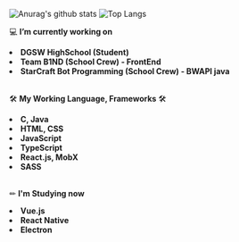 ![Anurag's github stats](https://github-readme-stats.vercel.app/api?username=yiyb0603&count_private=true&show_icons=true&theme=vue)
![Top Langs](https://github-readme-stats.vercel.app/api/top-langs/?username=yiyb0603&hide=c,java)
<br />

💻 <b>I’m currently working on</b>
  <li> <b>DGSW HighSchool (Student)</b> </li>
  <li> <b>Team B1ND (School Crew) - FrontEnd</b> </li>
  <li> <b>StarCraft Bot Programming (School Crew) - BWAPI java </b> </li>
  <br />
  
🛠 <b>My Working Language, Frameworks</b> 🛠
  <li><b>C, Java</b></li>
  <li><b>HTML, CSS</b></li>
  <li><b>JavaScript</b></li>
  <li><b>TypeScript</b></li>
  <li><b>React.js, MobX</b></li>
  <li><b>SASS</b></li>
  <br />
  
✏ <b>I'm Studying now</b>
  <li> <b>Vue.js</b> </li>
  <li> <b>React Native</b> </li>
  <li> <b>Electron</b> </li>
